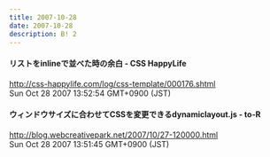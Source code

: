 ```yaml
---
title: 2007-10-28
date: 2007-10-28
description: B! 2
---
```


#### リストをinlineで並べた時の余白 - CSS HappyLife
http://css-happylife.com/log/css-template/000176.shtml<br>
Sun Oct 28 2007 13:52:54 GMT+0900 (JST)<br>


#### ウィンドウサイズに合わせてCSSを変更できるdynamiclayout.js - to-R
http://blog.webcreativepark.net/2007/10/27-120000.html<br>
Sun Oct 28 2007 13:51:45 GMT+0900 (JST)<br>


